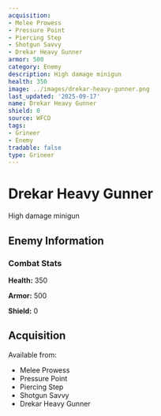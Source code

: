 ```yaml
---
acquisition:
- Melee Prowess
- Pressure Point
- Piercing Step
- Shotgun Savvy
- Drekar Heavy Gunner
armor: 500
category: Enemy
description: High damage minigun
health: 350
image: ../images/drekar-heavy-gunner.png
last_updated: '2025-09-17'
name: Drekar Heavy Gunner
shield: 0
source: WFCD
tags:
- Grineer
- Enemy
tradable: false
type: Grineer
---
```


# Drekar Heavy Gunner

High damage minigun

## Enemy Information

### Combat Stats

**Health:** 350

**Armor:** 500

**Shield:** 0

## Acquisition

Available from:
- Melee Prowess
- Pressure Point
- Piercing Step
- Shotgun Savvy
- Drekar Heavy Gunner

